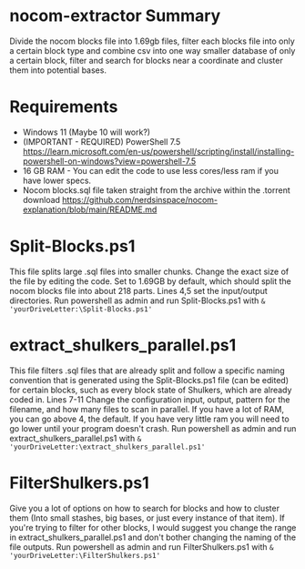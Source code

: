 # nocom-extractor Summary
Divide the nocom blocks file into 1.69gb files, filter each blocks file into only a certain block type and combine csv into one way smaller database of only a certain block, filter and search for blocks near a coordinate and cluster them into potential bases.

# Requirements

- Windows 11 (Maybe 10 will work?)
- (IMPORTANT - REQUIRED) PowerShell 7.5 https://learn.microsoft.com/en-us/powershell/scripting/install/installing-powershell-on-windows?view=powershell-7.5
- 16 GB RAM - You can edit the code to use less cores/less ram if you have lower specs.
- Nocom blocks.sql file taken straight from the archive within the .torrent download https://github.com/nerdsinspace/nocom-explanation/blob/main/README.md

# Split-Blocks.ps1
This file splits large .sql files into smaller chunks. Change the exact size of the file by editing the code. Set to 1.69GB by default, which should split the nocom blocks file into about 218 parts.
Lines 4,5 set the input/output directories. Run powershell as admin and run Split-Blocks.ps1 with
``& 'yourDriveLetter:\Split-Blocks.ps1'``

# extract_shulkers_parallel.ps1
This file filters .sql files that are already split and follow a specific naming convention that is generated using the Split-Blocks.ps1 file (can be edited) for certain blocks, such as every block state of Shulkers, which are already coded in.
Lines 7-11 Change the configuration input, output, pattern for the filename, and how many files to scan in parallel. If you have a lot of RAM, you can go above 4, the default. If you have very little ram you will need to go lower until your program doesn't crash.
Run powershell as admin and run extract_shulkers_parallel.ps1 with
``& 'yourDriveLetter:\extract_shulkers_parallel.ps1'``

# FilterShulkers.ps1
Give you a lot of options on how to search for blocks and how to cluster them (Into small stashes, big bases, or just every instance of that item). If you're trying to filter for other blocks, I would suggest you change the range in extract_shulkers_parallel.ps1 and don't bother changing the naming of the file outputs.
Run powershell as admin and run FilterShulkers.ps1 with
``& 'yourDriveLetter:\FilterShulkers.ps1'``

